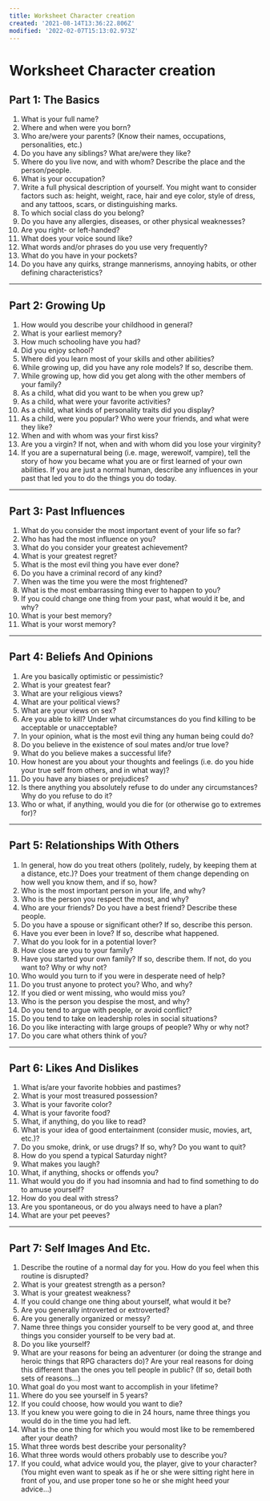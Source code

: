 ```yaml
---
title: Worksheet Character creation
created: '2021-08-14T13:36:22.806Z'
modified: '2022-02-07T15:13:02.973Z'
---
```


# Worksheet Character creation 
## Part 1: The Basics
1. What is your full name?
2. Where and when were you born?
3. Who are/were your parents? (Know their names, occupations, personalities, etc.)
4. Do you have any siblings? What are/were they like?
5. Where do you live now, and with whom? Describe the place and the person/people.
6. What is your occupation?
7. Write a full physical description of yourself. You might want to consider factors such as: height, weight, race, hair and eye color, style of dress, and any tattoos, scars, or distinguishing marks.
8. To which social class do you belong?
9. Do you have any allergies, diseases, or other physical weaknesses?
10. Are you right- or left-handed?
11. What does your voice sound like?
12. What words and/or phrases do you use very frequently?
13. What do you have in your pockets?
14. Do you have any quirks, strange mannerisms, annoying habits, or other defining characteristics?
- - - -
## Part 2: Growing Up
1. How would you describe your childhood in general?
2. What is your earliest memory?
3. How much schooling have you had?
4. Did you enjoy school?
5. Where did you learn most of your skills and other abilities?
6. While growing up, did you have any role models? If so, describe them.
7. While growing up, how did you get along with the other members of your family?
8. As a child, what did you want to be when you grew up?
9. As a child, what were your favorite activities?
10. As a child, what kinds of personality traits did you display?
11. As a child, were you popular? Who were your friends, and what were they like?
12. When and with whom was your first kiss?
13. Are you a virgin? If not, when and with whom did you lose your virginity?
14. If you are a supernatural being (i.e. mage, werewolf, vampire), tell the story of how you became what you are or first learned of your own abilities. If you are just a normal human, describe any influences in your past that led you to do the things you do today.
- - - -
## Part 3: Past Influences
1. What do you consider the most important event of your life so far?
2. Who has had the most influence on you?
3. What do you consider your greatest achievement?
4. What is your greatest regret?
5. What is the most evil thing you have ever done?
6. Do you have a criminal record of any kind?
7. When was the time you were the most frightened?
8. What is the most embarrassing thing ever to happen to you?
9. If you could change one thing from your past, what would it be, and why?
10. What is your best memory?
11. What is your worst memory?
- - - -
## Part 4: Beliefs And Opinions
1. Are you basically optimistic or pessimistic?
2. What is your greatest fear?
3. What are your religious views?
4. What are your political views?
5. What are your views on sex?
6. Are you able to kill? Under what circumstances do you find killing to be acceptable or unacceptable?
7. In your opinion, what is the most evil thing any human being could do?
8. Do you believe in the existence of soul mates and/or true love?
9. What do you believe makes a successful life?
10. How honest are you about your thoughts and feelings (i.e. do you hide your true self from others, and in what way)?
11. Do you have any biases or prejudices?
12. Is there anything you absolutely refuse to do under any circumstances? Why do you refuse to do it?
13. Who or what, if anything, would you die for (or otherwise go to extremes for)?
- - - -
## Part 5: Relationships With Others
1. In general, how do you treat others (politely, rudely, by keeping them at a distance, etc.)? Does your treatment of them change depending on how well you know them, and if so, how?
2. Who is the most important person in your life, and why?
3. Who is the person you respect the most, and why?
4. Who are your friends? Do you have a best friend? Describe these people.
5. Do you have a spouse or significant other? If so, describe this person.
6. Have you ever been in love? If so, describe what happened.
7. What do you look for in a potential lover?
8. How close are you to your family?
9. Have you started your own family? If so, describe them. If not, do you want to? Why or why not?
10. Who would you turn to if you were in desperate need of help?
11. Do you trust anyone to protect you? Who, and why?
12. If you died or went missing, who would miss you?
13. Who is the person you despise the most, and why?
14. Do you tend to argue with people, or avoid conflict?
15. Do you tend to take on leadership roles in social situations?
16. Do you like interacting with large groups of people? Why or why not?
17. Do you care what others think of you?
- - - -
## Part 6: Likes And Dislikes
1. What is/are your favorite hobbies and pastimes?
2. What is your most treasured possession?
3. What is your favorite color?
4. What is your favorite food?
5. What, if anything, do you like to read?
6. What is your idea of good entertainment (consider music, movies, art, etc.)?
7. Do you smoke, drink, or use drugs? If so, why? Do you want to quit?
8. How do you spend a typical Saturday night?
9. What makes you laugh?
10. What, if anything, shocks or offends you?
11. What would you do if you had insomnia and had to find something to do to amuse yourself?
12. How do you deal with stress?
13. Are you spontaneous, or do you always need to have a plan?
14. What are your pet peeves?
- - - -
## Part 7: Self Images And Etc.
1. Describe the routine of a normal day for you. How do you feel when this routine is disrupted?
2. What is your greatest strength as a person?
3. What is your greatest weakness?
4. If you could change one thing about yourself, what would it be?
5. Are you generally introverted or extroverted?
6. Are you generally organized or messy?
7. Name three things you consider yourself to be very good at, and three things you consider yourself to be very bad at.
8. Do you like yourself?
9. What are your reasons for being an adventurer (or doing the strange and heroic things that RPG characters do)? Are your real reasons for doing this different than the ones you tell people in public? (If so, detail both sets of reasons...)
10. What goal do you most want to accomplish in your lifetime?
11. Where do you see yourself in 5 years?
12. If you could choose, how would you want to die?
13. If you knew you were going to die in 24 hours, name three things you would do in the time you had left.
14. What is the one thing for which you would most like to be remembered after your death?
15. What three words best describe your personality?
16. What three words would others probably use to describe you?
17. If you could, what advice would you, the player, give to your character? (You might even want to speak as if he or she were sitting right here in front of you, and use proper tone so he or she might heed your advice...)
